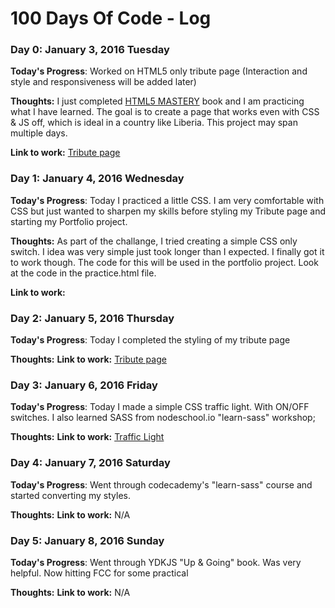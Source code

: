 # 100 Days Of Code - Log

### Day 0: January 3, 2016  Tuesday

**Today's Progress**: 
Worked on HTML5 only tribute page (Interaction and style and responsiveness will be added later) 

**Thoughts:** I just completed [HTML5 MASTERY](http://index-of.es/Programming/HTML5.Mastery.pdf) book and I am practicing what I have learned. The goal is to create a page that works even with CSS & JS off, which is ideal in a country like Liberia. This project may span multiple days.

**Link to work:** [Tribute page](http://kodinglife.github.io/tribute-page)

### Day 1: January 4, 2016  Wednesday

**Today's Progress**: 
Today I practiced a little CSS. I am very comfortable with CSS but just wanted to sharpen my skills before styling my Tribute page and starting my Portfolio project.

**Thoughts:** As part of the challange, I tried creating a simple CSS only switch. I idea was very simple just took longer than I expected. I finally got it to work though. The code for this will be used in the portfolio project. Look at the code in the practice.html file.

**Link to work:** 

### Day 2: January 5, 2016  Thursday

**Today's Progress**: 
Today I completed the styling of my tribute page

**Thoughts:** 
**Link to work:** [Tribute page](http://kodinglife.github.io/tribute-page)

### Day 3: January 6, 2016 Friday

**Today's Progress**: 
Today I made a simple CSS traffic light. With ON/OFF switches. I also learned SASS from nodeschool.io "learn-sass" workshop;

**Thoughts:** 
**Link to work:** [Traffic Light](http://kodinglife.github.io/tribute-page)

### Day 4: January 7, 2016 Saturday

**Today's Progress**: 
Went through codecademy's "learn-sass" course and started converting my styles.

**Thoughts:** 
**Link to work:** N/A

### Day 5: January 8, 2016 Sunday

**Today's Progress**: 
Went through YDKJS "Up & Going" book. Was very helpful. Now hitting FCC for some practical

**Thoughts:** 
**Link to work:** N/A